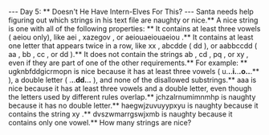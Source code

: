 --- Day 5: ** Doesn't He Have Intern-Elves For This? ---
Santa needs help figuring out which strings in his text file are naughty or nice.**
A
nice string
is one with all of the following properties: **
It contains at least three vowels (
aeiou
only), like
aei
,
xazegov
, or
aeiouaeiouaeiou
.**
It contains at least one letter that appears twice in a row, like
xx
,
abcdde
(
dd
), or
aabbccdd
(
aa
,
bb
,
cc
, or
dd
).**
It does
not
contain the strings
ab
,
cd
,
pq
, or
xy
, even if they are part of one of the other requirements.**
For example: **
ugknbfddgicrmopn
is nice because it has at least three vowels (
u.**.**.**i.**.**.**o.**.**.**
), a double letter (
.**.**.**dd.**.**.**
), and none of the disallowed substrings.**
aaa
is nice because it has at least three vowels and a double letter, even though the letters used by different rules overlap.**
jchzalrnumimnmhp
is naughty because it has no double letter.**
haegwjzuvuyypxyu
is naughty because it contains the string
xy
.**
dvszwmarrgswjxmb
is naughty because it contains only one vowel.**
How many strings are nice?

